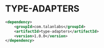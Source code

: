 # TYPE-ADAPTERS

```xml
<dependency>
    <groupId>com.talanlabs</groupId>
    <artifactId>type-adapters</artifactId>
    <version>1.0.0</version>
</dependency>
```